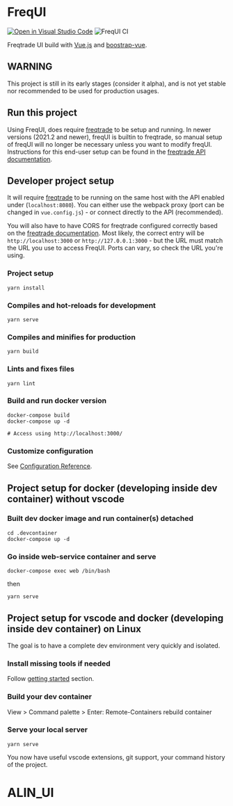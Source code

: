 # FreqUI

[![Open in Visual Studio Code](https://img.shields.io/static/v1?logo=visualstudiocode&label=&message=Open%20in%20Visual%20Studio%20Code&labelColor=2c2c32&color=007acc&logoColor=007acc)](https://open.vscode.dev/freqtrade/frequi)
![FreqUI CI](https://github.com/freqtrade/frequi/workflows/FreqUI%20CI/badge.svg)

Freqtrade UI build with [Vue.js](https://vuejs.org/) and [boostrap-vue](https://bootstrap-vue.org/).

## WARNING

This project is still in its early stages (consider it alpha), and is not yet stable nor recommended to be used for production usages.

## Run this project

Using FreqUI, does require [freqtrade](https://github.com/freqtrade/freqtrade) to be setup and running.
In newer versions (2021.2 and newer), freqUI is builtin to freqtrade, so manual setup of freqUI will no longer be necessary unless you want to modify freqUI.
Instructions for this end-user setup can be found in the [freqtrade API documentation](https://www.freqtrade.io/en/stable/rest-api/).

## Developer project setup

It will require [freqtrade](https://github.com/freqtrade/freqtrade) to be running on the same host with the API enabled under (`localhost:8080`). You can either use the webpack proxy (port can be changed in `vue.config.js`) - or connect directly to the API (recommended).

You will also have to have CORS for freqtrade configured correctly based on the [freqtrade documentation](https://www.freqtrade.io/en/latest/rest-api/#cors).
Most likely, the correct entry will be `http://localhost:3000` or `http://127.0.0.1:3000` - but the URL must match the URL you use to access FreqUI.
Ports can vary, so check the URL you're using.

### Project setup

```
yarn install
```

### Compiles and hot-reloads for development

```
yarn serve
```

### Compiles and minifies for production

```
yarn build
```

### Lints and fixes files

```
yarn lint
```

### Build and run docker version

```
docker-compose build
docker-compose up -d

# Access using http://localhost:3000/
```


### Customize configuration

See [Configuration Reference](https://cli.vuejs.org/config/).

## Project setup for docker (developing inside dev container) without vscode

### Built dev docker image and run container(s) detached

```
cd .devcontainer
docker-compose up -d
```

### Go inside web-service container and serve

```
docker-compose exec web /bin/bash
```

then

```
yarn serve
```

## Project setup for vscode and docker (developing inside dev container) on Linux

The goal is to have a complete dev environment very quickly and isolated.

### Install missing tools if needed

Follow [getting started](https://code.visualstudio.com/docs/remote/containers#_getting-started) section.

### Build your dev container

View > Command palette > Enter: Remote-Containers rebuild container

### Serve your local server

```
yarn serve
```

You now have useful vscode extensions, git support, your command history of the project.
# ALIN_UI
